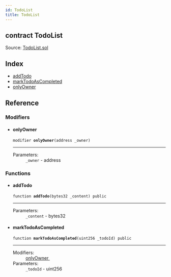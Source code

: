 ```yaml
---
id: TodoList
title: TodoList
---
```


<div class="contract-doc"><div class="contract"><h2 class="contract-header"><span class="contract-kind">contract</span> TodoList</h2><div class="source">Source: <a href="https://github.com/FriendlyUser/Vue-Dapp.git//blob/v0.1.0/contracts/TodoList.sol" target="_blank">TodoList.sol</a></div></div><div class="index"><h2>Index</h2><ul><li><a href="TodoList.html#addTodo">addTodo</a></li><li><a href="TodoList.html#markTodoAsCompleted">markTodoAsCompleted</a></li><li><a href="TodoList.html#onlyOwner">onlyOwner</a></li></ul></div><div class="reference"><h2>Reference</h2><div class="modifiers"><h3>Modifiers</h3><ul><li><div class="item modifier"><span id="onlyOwner" class="anchor-marker"></span><h4 class="name">onlyOwner</h4><div class="body"><code class="signature">modifier <strong>onlyOwner</strong><span>(address _owner) </span></code><hr/><dl><dt><span class="label-parameters">Parameters:</span></dt><dd><div><code>_owner</code> - address</div></dd></dl></div></div></li></ul></div><div class="functions"><h3>Functions</h3><ul><li><div class="item function"><span id="addTodo" class="anchor-marker"></span><h4 class="name">addTodo</h4><div class="body"><code class="signature">function <strong>addTodo</strong><span>(bytes32 _content) </span><span>public </span></code><hr/><dl><dt><span class="label-parameters">Parameters:</span></dt><dd><div><code>_content</code> - bytes32</div></dd></dl></div></div></li><li><div class="item function"><span id="markTodoAsCompleted" class="anchor-marker"></span><h4 class="name">markTodoAsCompleted</h4><div class="body"><code class="signature">function <strong>markTodoAsCompleted</strong><span>(uint256 _todoId) </span><span>public </span></code><hr/><dl><dt><span class="label-modifiers">Modifiers:</span></dt><dd><a href="TodoList.html#onlyOwner">onlyOwner </a></dd><dt><span class="label-parameters">Parameters:</span></dt><dd><div><code>_todoId</code> - uint256</div></dd></dl></div></div></li></ul></div></div></div>
